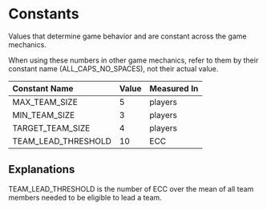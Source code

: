 # Constants

Values that determine game behavior and are constant across the game mechanics.

When using these numbers in other game mechanics, refer to them by their constant name (ALL_CAPS_NO_SPACES), not their actual value.

| Constant Name       | Value | Measured In |
|:--------------------|:------|:------------|
| MAX_TEAM_SIZE       | 5     | players     |
| MIN_TEAM_SIZE       | 3     | players     |
| TARGET_TEAM_SIZE    | 4     | players     |
| TEAM_LEAD_THRESHOLD | 10    | ECC         |

## Explanations

TEAM_LEAD_THRESHOLD is the number of ECC over the mean of all team members needed to be eligible to lead a team.
